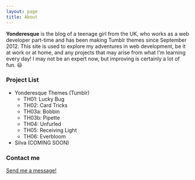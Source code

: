 ```yaml
---
layout: page
title: About
---
```


**Yonderesque** is the blog of a teenage girl from the UK, who works as a web developer part-time and has been making Tumblr themes since September 2012.
This site is used to explore my adventures in web development, be it at work or at home, and any projects that may arise from what I'm learning every day! I may not be an expert now, but improving is certainly a lot of fun. :smiley:

### Project List

* Yonderesque Themes (Tumblr)
  * TH01: Lucky Bug
  * TH02: Card Tricks
  * TH03a: Bobbin
  * TH03b: Pipette
  * TH04: Unfurled
  * TH05: Receiving Light
  * TH06: Everbloom
* Silva (COMING SOON)

### Contact me

[Send me a message!](http://yonderesque.tumblr.com/ask)

